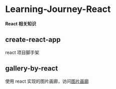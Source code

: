 # Learning-Journey-React

**React 相关知识**

## create-react-app

react 项目脚手架

## gallery-by-react

使用 react 实现的图片画廊，访问[图片画廊](http://piaoyidage.github.com/gallery-by-react)